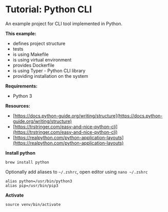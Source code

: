 # Tutorial: Python CLI

An example project for CLI tool implemented in Python.

**This example:**

- defines project structure
- tests
- is using Makefile
- is using virtual environment
- provides Dockerfile
- is using Typer - Python CLI library
- providing installation on the system

**Requirements:**
 - Python 3

**Resources:**

- [https://docs.python-guide.org/writing/structure](https://docs.python-guide.org/writing/structure)
- [https://trstringer.com/easy-and-nice-python-cli](https://trstringer.com/easy-and-nice-python-cli)
- [https://realpython.com/python-application-layouts](https://realpython.com/python-application-layouts)


**Install python**

`brew install python`

Optionally add aliases to `~/.zshrc`, open editor using `nano ~/.zshrc`
```
alias python=/usr/bin/python3
alias pip=/usr/bin/pip3
```

**Activate**

`source venv/bin/activate`
